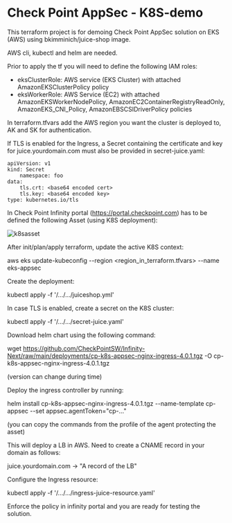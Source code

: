 # Check Point AppSec - K8S-demo

This terraform project is for demoing Check Point AppSec solution on EKS (AWS) using bkimminich/juice-shop image.

AWS cli, kubectl and helm are needed.

Prior to apply the tf you will need to define the following IAM roles:

  * eksClusterRole: AWS service (EKS Cluster) with attached AmazonEKSClusterPolicy policy
  * eksWorkerRole: AWS Service (EC2) with attached AmazonEKSWorkerNodePolicy, AmazonEC2ContainerRegistryReadOnly, AmazonEKS_CNI_Policy, AmazonEBSCSIDriverPolicy policies

In terraform.tfvars add the AWS region you want the cluster is deployed to, AK and SK for authentication.

If TLS is enabled for the Ingress, a Secret containing the certificate and key for juice.yourdomain.com must also be provided in secret-juice.yaml:

	apiVersion: v1
	kind: Secret
		namespace: foo
	data:
		tls.crt: <base64 encoded cert>
 		tls.key: <base64 encoded key>
	type: kubernetes.io/tls
	
In Check Point Infinity portal (https://portal.checkpoint.com) has to be defined the following Asset (using K8S deployment):

![k8sasset](https://user-images.githubusercontent.com/77104796/202153311-5dacd93e-5ec3-489d-b87c-ec169d9be45e.PNG)
  
  
After init/plan/apply terraform, update the active K8S context:

aws eks update-kubeconfig --region <region_in_terraform.tfvars> --name eks-appsec

Create the deployment:

kubectl apply -f '/.../.../juiceshop.yml'

In case TLS is enabled, create a secret on the K8S cluster:

kubectl apply -f '/.../.../secret-juice.yaml'

Download helm chart using the following command:

wget https://github.com/CheckPointSW/Infinity-Next/raw/main/deployments/cp-k8s-appsec-nginx-ingress-4.0.1.tgz -O cp-k8s-appsec-nginx-ingress-4.0.1.tgz   

(version can change during time)

Deploy the ingress controller by running:

helm install cp-k8s-appsec-nginx-ingress-4.0.1.tgz --name-template cp-appsec --set appsec.agentToken="cp-..."

(you can copy the commands from the profile of the agent protecting the asset)

This will deploy a LB in AWS. Need to create a CNAME record in your domain as follows:

juice.yourdomain.com -> "A record of the LB"

Configure the Ingress resource:

kubectl apply -f '/.../.../ingress-juice-resource.yaml'

Enforce the policy in infinity portal and you are ready for testing the solution.
